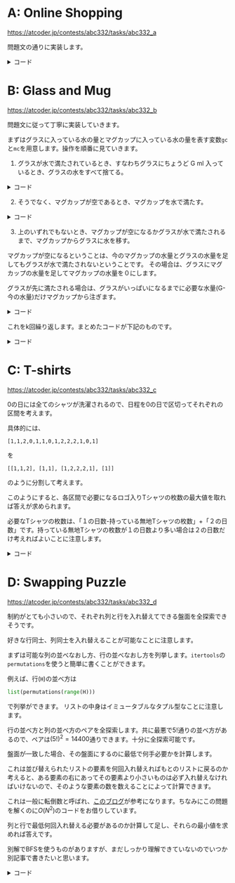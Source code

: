 # A: Online Shopping

https://atcoder.jp/contests/abc332/tasks/abc332_a

問題文の通りに実装します。

<details><summary>コード</summary>

```python
N, S, K = map(int, input().split())
cost = 0
for _ in range(N):
    p, q = map(int, input().split())
    cost += p * q

if cost >= S:
    print(cost)
else:
    print(cost+K)
```

</details>


# B: Glass and Mug 

https://atcoder.jp/contests/abc332/tasks/abc332_b

問題文に従って丁寧に実装していきます。

まずはグラスに入っている水の量とマグカップに入っている水の量を表す変数`gc`と`mc`を用意します。操作を順番に見ていきます。

1. グラスが水で満たされているとき、すなわちグラスにちょうど 
G ml 入っているとき、グラスの水をすべて捨てる。

<details><summary>コード</summary>

```python
if gc == G:
    gc = 0
```

</details>

2. そうでなく、マグカップが空であるとき、マグカップを水で満たす。

<details><summary>コード</summary>

```python
elif mc == 0:
    mc = M
```

</details>

3. 上のいずれでもないとき、マグカップが空になるかグラスが水で満たされるまで、マグカップからグラスに水を移す。

マグカップが空になるということは、今のマグカップの水量とグラスの水量を足してもグラスが水で満たされないということです。
その場合は、グラスにマグカップの水量を足してマグカップの水量を０にします。

グラスが先に満たされる場合は、グラスがいっぱいになるまでに必要な水量(G-今の水量)だけマグカップから注ぎます。

<details><summary>コード</summary>

```python
else:
  if mc + gc < G:
      gc += mc
      mc = 0
  else:
      mc = mc - (G-gc)
      gc = G
```

</details>


これをk回繰り返します。まとめたコードが下記のものです。

<details><summary>コード</summary>

```python
K, G, M = map(int, input().split())

gc = 0
mc = 0

for i in range(K):
    if gc == G:
        gc = 0
    elif mc == 0:
        mc = M
    else:
        if mc + gc < G:
            gc += mc
            mc = 0
        else:
            mc = mc - (G-gc)
            gc = G

print(gc, mc)
```

</details>


# C: T-shirts 

https://atcoder.jp/contests/abc332/tasks/abc332_c

0の日には全てのシャツが洗濯されるので、日程を0の日で区切ってそれぞれの区間を考えます。

具体的には、

```[1,1,2,0,1,1,0,1,2,2,2,1,0,1]```

を

```[[1,1,2], [1,1], [1,2,2,2,1], [1]]```

のように分割して考えます。

このようにすると、各区間で必要になるロゴ入りTシャツの枚数の最大値を取れば答えが求められます。

必要なTシャツの枚数は、「１の日数-持っている無地Tシャツの枚数」+「２の日数」です。持っている無地Tシャツの枚数が１の日数より多い場合は２の日数だけ考えればよいことに注意します。

<details><summary>コード</summary>

```python
def split_list_by_zero(input_list):
    result = []
    sublist = []

    for value in input_list:
        if value == "0":
            if sublist:  # Check if the sublist is not empty
                result.append(sublist)
                sublist = []  # Reset the sublist
        else:
            sublist.append(value)

    if sublist:  # Append the last sublist if not empty
        result.append(sublist)

    return result
```

```python
def main():
    N, M = map(int, input().split())
    S = list(input())
    li = split_list_by_zero(S)
    ans = 0

    for i in li:
        one = i.count("1")
        two = i.count("2")

        one_needs = max(one-M, 0)
        needs = two+one_needs
        ans = max(ans, needs)
    
    print(ans)

main()
```

</details>


# D: Swapping Puzzle 

https://atcoder.jp/contests/abc332/tasks/abc332_d

制約がとても小さいので、それぞれ列と行を入れ替えてできる盤面を全探索できそうです。

好きな行同士、列同士を入れ替えることが可能なことに注意します。

まずは可能な列の並べなおし方、行の並べなおし方を列挙します。`itertools`の`permutations`を使うと簡単に書くことができます。

例えば、行(`H`)の並べ方は

```python
list(permutations(range(H)))
```
で列挙ができます。
リストの中身はイミュータブルなタプル型なことに注意します。

行の並べ方と列の並べ方のペアを全探索します。共に最悪で$5!$通りの並べ方があるので、ペアは$(5!)^2=14400$通りできます。十分に全探索可能です。

盤面が一致した場合、その盤面にするのに最低で何手必要かを計算します。

これは並び替えられたリストの要素を何回入れ替えればもとのリストに戻るのか考えると、ある要素の右にあってその要素より小さいものは必ず入れ替えなければいけないので、そのような要素の数を数えることによって計算できます。

これは一般に転倒数と呼ばれ、[このブログ](https://output-zakki.com/inversion_number/)が参考になります。ちなみにこの問題を解くのに$O(N^2)$のコードをお借りしています。

列と行で最低何回入れ替える必要があるのか計算して足し、それらの最小値を求めれば答えです。

別解でBFSを使うものがありますが、まだしっかり理解できていないのでいつか別記事で書きたいと思います。


<details><summary>コード</summary>

```python
def InversionNumberByBubleSort(A):
    ans = []  #転倒数
    for i in range(len(A)):
        for j in range(len(A) - i - 1):
            #左側の方が小さい場合
            if A[j] > A[j + 1]:
                ans.append((A[j], A[j+1]))
                A[j], A[j + 1] = A[j + 1], A[j]
    
    return len(ans)
```

```python
from itertools import permutations

H, W = map(int, input().split())
A = [list(map(int, input().split())) for _ in range(H)]
B = [list(map(int, input().split())) for _ in range(H)]

h_perm = list(permutations(range(H)))
w_perm = list(permutations(range(W)))

ans = 10**18

for h in h_perm:
    for w in w_perm:
        flag = True
        for r in range(H):
            for c in range(W):
                if A[r][c] != B[h[r]][w[c]]: 
                    flag = False
        
        if flag:
            ans = min(ans, InversionNumberByBubleSort(list(h))+InversionNumberByBubleSort(list(w)))

print(ans if ans != 10**18 else -1)

```

</details>